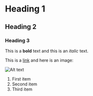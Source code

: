 # Heading 1
## Heading 2
### Heading 3

This is a **bold** text and this is an *italic* text.

This is a [link](https://example.com) and here is an image:

![Alt text](https://example.com/image.jpg)

1. First item
2. Second item
3. Third item